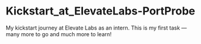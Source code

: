 # Kickstart_at_ElevateLabs-PortProbe
My kickstart journey at Elevate Labs as an intern. This is my first task — many more to go and much more to learn!
